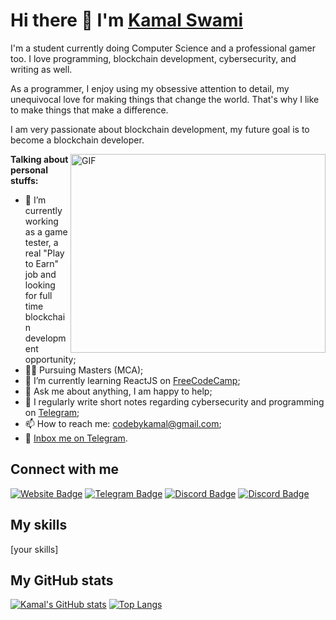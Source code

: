 # Hi there 👋 I'm [Kamal Swami](https://therecord.media/wp-content/uploads/2021/10/hoodie-hacker.jpg)

I'm a student currently doing Computer Science and a professional gamer too. I love programming, blockchain development, cybersecurity, and writing as well.

As a programmer, I enjoy using my obsessive attention to detail, my unequivocal love for making things that change the world. That's why I like to make things that make a difference.

I am very passionate about blockchain development, my future goal is to become a blockchain developer.

<img align="right" alt="GIF" src="https://stackify.com/wp-content/uploads/2018/01/word-image-3.gif" width="408" height="318" />

**Talking about personal stuffs:**

- 🔭 I’m currently working as a game tester, a real "Play to Earn" job and looking for full time blockchain development opportunity;
- 👩‍💻 Pursuing Masters (MCA);
- 🚀 I’m currently learning ReactJS on [FreeCodeCamp](https://freecodecamp.com/);
- 💬 Ask me about anything, I am happy to help;
- 📝 I regularly write short notes regarding cybersecurity and programming on [Telegram](https://t.me/joinchat/TM2kMGQwiugSQSVM);
- 📫 How to reach me: codebykamal@gmail.com;
- 📝 [Inbox me on Telegram](https://t.me/Oxkamal).

## Connect with me

[![Website Badge](https://img.shields.io/badge/Website-3b5998?style=flat-square&logo=google-chrome&logoColor=white)](https://www.web3samaj.com/home)
[![Telegram Badge](https://img.shields.io/badge/-Telegram-0088cc?style=flat-square&logo=Telegram&logoColor=white)](https://t.me/Oxkamal)
[![Discord Badge](https://img.shields.io/discord/805879201961607178?color=green&label=@XTREMESEC&logo=Discord&style=flat-square)](https://discord.gg/pM6GF6PaJF)
[![Discord Badge](https://img.shields.io/discord/805879201961607178?color=green&label=@WEB3SAMAJ&logo=Discord&style=flat-square)](https://discord.gg/xdV9rRbRpc)

## My skills

[your skills]

## My GitHub stats

[![Kamal's GitHub stats](https://github-readme-stats.vercel.app/api?username=swamikamal&show_icons=true&theme=radical)](https://github.com/swamikamal/github-readme-stats)
[![Top Langs](https://github-readme-stats.vercel.app/api/top-langs/?username=swamikamal&layout=compact&theme=radical)](https://github.com/swamikamal/github-readme-stats)

